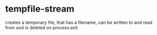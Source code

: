 # tempfile-stream
creates a temporary file, that has a filename, can be written to and read from and is deleted on process.exit
